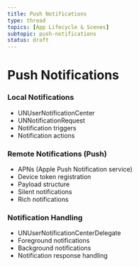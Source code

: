 ```yaml
---
title: Push Notifications
type: thread
topics: [App Lifecycle & Scenes]
subtopic: push-notifications
status: draft
---
```


# Push Notifications


### Local Notifications
- UNUserNotificationCenter
- UNNotificationRequest
- Notification triggers
- Notification actions

### Remote Notifications (Push)
- APNs (Apple Push Notification service)
- Device token registration
- Payload structure
- Silent notifications
- Rich notifications

### Notification Handling
- UNUserNotificationCenterDelegate
- Foreground notifications
- Background notifications
- Notification response handling

